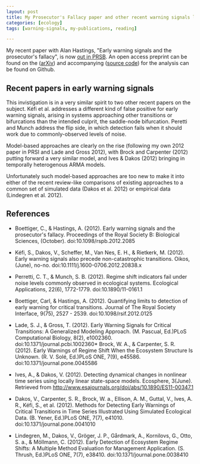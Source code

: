 ```yaml
---
layout: post
title: My Prosecutor's Fallacy paper and other recent warning signals literature
categories: [ecology]
tags: [warning-signals, my-publications, reading]

---
```



My recent paper with Alan Hastings, "Early warning signals and the prosecutor's fallacy", is now [out in PRSB](http://dx.doi.org/10.1098/rspb.2012.2085). An open access preprint can be found on the ([arXiv](http://arxiv.org/abs/1210.1204)) and accompanying ([source code](https://github.com/cboettig/earlywarning/blob/prosecutor/inst/examples/fallacy.md)) for the analysis can be found on Github.  



## Recent papers in early warning signals

This invistigation is in a very similar spirit to two other recent papers on the subject.  Kéfi et al. addresses a different kind of false positive for early warning signals, arising in systems approaching other transitions or bifurcations than the intended culprit, the saddle-node bifurcation.  Peretti and Munch address the flip side, in which detection fails when it should work due to commonly-observed levels of noise.  

Model-based approaches are clearly on the rise (following my own 2012 paper in PRSI and Lade and Gross 2012), with Brock and Carpenter (2012) putting forward a very similar model, and Ives & Dakos (2012) bringing in temporally heterogenous ARMA models.  

Unfortunately such model-based approaches are too new to make it into either of the recent review-like comparisons of existing approaches to a common set of simulated data (Dakos et al. 2012) or empirical data (Lindegren et al. 2012).   



## References

* Boettiger, C., & Hastings, A. (2012). Early warning signals and the prosecutor's fallacy. Proceedings of the Royal Society B: Biological Sciences, (October). doi:10.1098/rspb.2012.2085

* Kéfi, S., Dakos, V., Scheffer, M., Van Nes, E. H., & Rietkerk, M. (2012). Early warning signals also precede non-catastrophic transitions. Oikos, (June), no-no. doi:10.1111/j.1600-0706.2012.20838.x

* Perretti, C. T., & Munch, S. B. (2012). Regime shift indicators fail under noise levels commonly observed in ecological systems. Ecological Applications, 22(6), 1772-1779. doi:10.1890/11-0161.1

* Boettiger, Carl, & Hastings, A. (2012). Quantifying limits to detection of early warning for critical transitions. Journal of The Royal Society Interface, 9(75), 2527 - 2539. doi:10.1098/rsif.2012.0125

* Lade, S. J., & Gross, T. (2012). Early Warning Signals for Critical Transitions: A Generalized Modeling Approach. (M. Pascual, Ed.)PLoS Computational Biology, 8(2), e1002360. doi:10.1371/journal.pcbi.1002360* Brock, W. A., & Carpenter, S. R. (2012). Early Warnings of Regime Shift When the Ecosystem Structure Is Unknown. (R. V. Solé, Ed.)PLoS ONE, 7(9), e45586. doi:10.1371/journal.pone.0045586

* Ives, A., & Dakos, V. (2012). Detecting dynamical changes in nonlinear time series using locally linear state-space models. Ecosphere, 3(June). Retrieved from http://www.esajournals.org/doi/abs/10.1890/ES11-00347.1

* Dakos, V., Carpenter, S. R., Brock, W. a., Ellison, A. M., Guttal, V., Ives, A. R., Kéfi, S., et al. (2012). Methods for Detecting Early Warnings of Critical Transitions in Time Series Illustrated Using Simulated Ecological Data. (B. Yener, Ed.)PLoS ONE, 7(7), e41010. doi:10.1371/journal.pone.0041010

* Lindegren, M., Dakos, V., Gröger, J. P., Gårdmark, A., Kornilovs, G., Otto, S. a., & Möllmann, C. (2012). Early Detection of Ecosystem Regime Shifts: A Multiple Method Evaluation for Management Application. (S. Thrush, Ed.)PLoS ONE, 7(7), e38410. doi:10.1371/journal.pone.0038410


